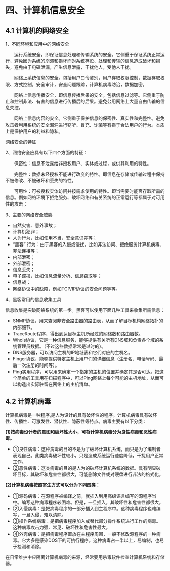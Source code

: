 # 四、计算机信息安全

## 4.1 计算机的网络安全

1、不同环境和应用中的网络安全

　　运行系统安全，即保证信息处理和传输系统的安全。它侧重于保证系统正常运行，避免因为系统的崩溃和损坏而对系统存贮、处理和传输的信息造成破坏和损失，避免由于电磁泄漏，产生信息泄露，干扰他人，受他人干扰。

　　网络上系统信息的安全。包括用户口令鉴别，用户存取权限控制，数据存取权限、方式控制，安全审计，安全问题跟踪，计算机病毒防治，数据加密。

　　网络上信息传播安全，即信息传播后果的安全。包括信息过滤等。它侧重于防止和控制非法、有害的信息进行传播后的后果。避免公用网络上大量自由传输的信息失控。

　　网络上信息内容的安全。它侧重于保护信息的保密性、真实性和完整性。避免攻击者利用系统的安全漏洞进行窃听、冒充、诈骗等有损于合法用户的行为。本质上是保护用户的利益和隐私。

网络安全的特征

2、网络安全应具有以下四个方面的特征：

　　保密性：信息不泄露给非授权用户、实体或过程，或供其利用的特性。

　　完整性：数据未经授权不能进行改变的特性。即信息在存储或传输过程中保持不被修改、不被破坏和丢失的特性。

　　可用性：可被授权实体访问并按需求使用的特性。即当需要时能否存取所需的信息。例如网络环境下拒绝服务、破坏网络和有关系统的正常运行等都属于对可用性的攻击；

3、主要的网络安全威胁

- 自然灾害、意外事故；
- 计算机犯罪；
- 人为行为，比如使用不当，安全意识差等；
- “黑客” 行为：由于黑客的入侵或侵扰，比如非法访问、拒绝服务计算机病毒、非法连接等；
- 内部泄密；
- 外部泄密；
- 信息丢失；
- 电子谍报，比如信息流量分析、信息窃取等；
- 信息战；
- 网络协议中的缺陷，例如TCP/IP协议的安全问题等等。

4、黑客常用的信息收集工具

信息收集是突破网络系统的第一步。黑客可以使用下面几种工具来收集所需信息：

- SNMP协议，用来查阅非安全路由器的路由表，从而了解目标机构网络拓扑的内部细节。
- TraceRoute程序，得出到达目标主机所经过的网络数和路由器数。
- Whois协议，它是一种信息服务，能够提供有关所有DNS域和负责各个域的系统管理员数据。（不过这些数据常常是过时的）。
- DNS服务器，可以访问主机的IP地址表和它们对应的主机名。
- Finger协议，能够提供特定主机上用户们的详细信息（注册名、电话号码、最后一次注册的时间等）。
- Ping实用程序，可以用来确定一个指定的主机的位置并确定其是否可达。把这个简单的工具用在扫描程序中，可以Ping网络上每个可能的主机地址，从而可以构造出实际驻留在网络上的主机清单。

## 4.2 计算机病毒

计算机病毒是一种程序,是人为设计的具有破坏性的程序。计算机病毒具有破坏性、传播性、可激发性、潜伏性、隐蔽性等特点。病毒主要有以下分类：

**(1)按病毒设计者的意图和破坏性大小，可将计算机病毒分为良性病毒和恶性病毒。**

- ①良性病毒：这种病毒的目的不是为了破坏计算机系统，而只是为了编制者表现自己。此类病毒破坏性较小，只是造成系统运行速度降低，干扰用户正常工作。
- ②恶性病毒：这类病毒的目的是人为的破坏计算机系统的数据。具有明显破坏目标，其破坏和危害性都很大，可能删除文件或对硬盘进行非法的格式化。

**(2)计算机病毒按照寄生方式可以分为下列四类：**

- ①源码病毒：在源程序被编译之前，就插入到用高级语言编写的源程序当中。编写这种病毒程序较困难。但是，一旦插入，其破坏性和危害性都很大。
- ②入侵病毒：是把病毒程序的一部分插入到主程序中。这种病毒程序也难编写，一旦入侵，难以清除。
- ③操作系统病毒：是把病毒程序加入或替代部分操作系统进行工作的病毒。这种病毒攻击力强、常见、破坏性和危害性最大。
- ④外壳病毒：是把病毒程序置放在主程序周围，一般不修改源程序的一种病毒。它大多是感染DOS下的可执行程序。这种病毒占一半以上，易编制，也易于检测和消除。

在日常维护中应隔离计算机病毒的来源，经常要用杀毒软件检查计算机系统和存储器。

